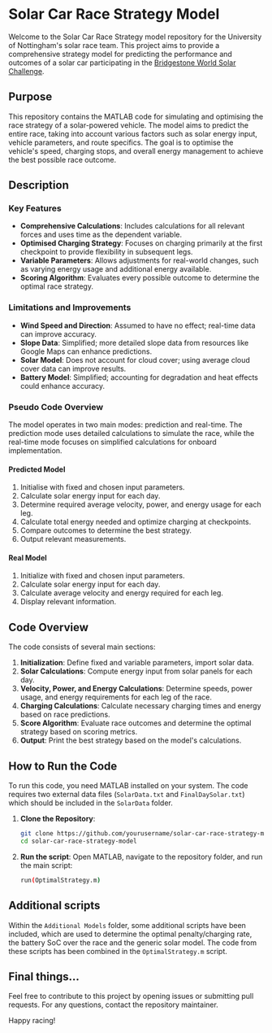 # Solar Car Race Strategy Model

Welcome to the Solar Car Race Strategy model repository for the University of Nottingham's solar race team. This project aims to provide a comprehensive strategy model for predicting the performance and outcomes of a solar car participating in the [Bridgestone World Solar Challenge](https://www.worldsolarchallenge.org/).

## Purpose

This repository contains the MATLAB code for simulating and optimising the race strategy of a solar-powered vehicle. The model aims to predict the entire race, taking into account various factors such as solar energy input, vehicle parameters, and route specifics. The goal is to optimise the vehicle's speed, charging stops, and overall energy management to achieve the best possible race outcome.

## Description

### Key Features

- **Comprehensive Calculations**: Includes calculations for all relevant forces and uses time as the dependent variable.
- **Optimised Charging Strategy**: Focuses on charging primarily at the first checkpoint to provide flexibility in subsequent legs.
- **Variable Parameters**: Allows adjustments for real-world changes, such as varying energy usage and additional energy available.
- **Scoring Algorithm**: Evaluates every possible outcome to determine the optimal race strategy.

### Limitations and Improvements

- **Wind Speed and Direction**: Assumed to have no effect; real-time data can improve accuracy.
- **Slope Data**: Simplified; more detailed slope data from resources like Google Maps can enhance predictions.
- **Solar Model**: Does not account for cloud cover; using average cloud cover data can improve results.
- **Battery Model**: Simplified; accounting for degradation and heat effects could enhance accuracy.

### Pseudo Code Overview

The model operates in two main modes: prediction and real-time. The prediction mode uses detailed calculations to simulate the race, while the real-time mode focuses on simplified calculations for onboard implementation.

#### Predicted Model

1. Initialise with fixed and chosen input parameters.
2. Calculate solar energy input for each day.
3. Determine required average velocity, power, and energy usage for each leg.
4. Calculate total energy needed and optimize charging at checkpoints.
5. Compare outcomes to determine the best strategy.
6. Output relevant measurements.

#### Real Model

1. Initialize with fixed and chosen input parameters.
2. Calculate solar energy input for each day.
3. Calculate average velocity and energy required for each leg.
4. Display relevant information.

## Code Overview

The code consists of several main sections:

1. **Initialization**: Define fixed and variable parameters, import solar data.
2. **Solar Calculations**: Compute energy input from solar panels for each day.
3. **Velocity, Power, and Energy Calculations**: Determine speeds, power usage, and energy requirements for each leg of the race.
4. **Charging Calculations**: Calculate necessary charging times and energy based on race predictions.
5. **Score Algorithm**: Evaluate race outcomes and determine the optimal strategy based on scoring metrics.
6. **Output**: Print the best strategy based on the model's calculations.

## How to Run the Code

To run this code, you need MATLAB installed on your system. The code requires two external data files (`SolarData.txt` and `FinalDaySolar.txt`) which should be included in the `SolarData` folder.

1. **Clone the Repository**: 
   ```bash
   git clone https://github.com/yourusername/solar-car-race-strategy-model.git
   cd solar-car-race-strategy-model

2. **Run the script**:
   Open MATLAB, navigate to the repository folder, and run the main script:

   ```bash
   run(OptimalStrategy.m)

## Additional scripts

Within the `Additional Models` folder, some additional scripts have been included, which are used to determine the optimal penalty/charging rate, the battery SoC over the race and the generic solar model. The code from these scripts has been combined in the `OptimalStrategy.m` script.

## Final things...

Feel free to contribute to this project by opening issues or submitting pull requests. For any questions, contact the repository maintainer.

Happy racing!
